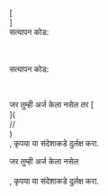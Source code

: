 [<br host>]<br action>सत्यापन कोड:<br code>

<br url><br action>सत्यापन कोड:

<br code>

जर तुम्ही अर्ज केला नसेल तर [<br host>](<br protocol>//<br host>)<br action>, कृपया या संदेशाकडे दुर्लक्ष करा.

जर तुम्ही अर्ज केला नसेल<br url><br action>, कृपया या संदेशाकडे दुर्लक्ष करा.
